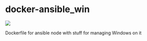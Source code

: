 # docker-ansible_win

[![](https://badge.imagelayers.io/trondhindenes/docker-ansible-win-automated:latest.svg)](https://imagelayers.io/?images=trondhindenes/docker-ansible-win-automated:latest 'Get your own badge on imagelayers.io')

Dockerfile for ansible node with stuff for managing Windows on it
